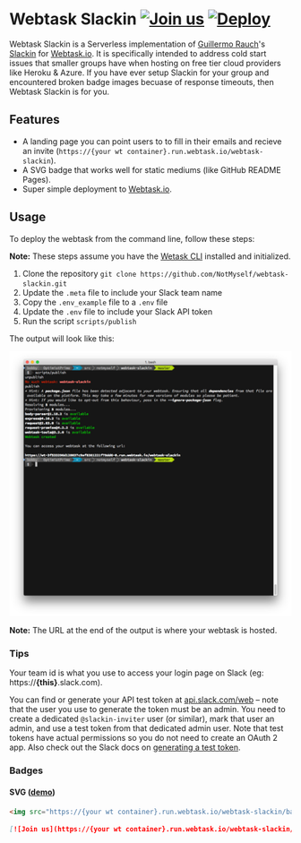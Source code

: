 # Webtask Slackin [![Join us](https://webtasks.iamnotmyself.com/notmyself/ssdug-slackin/badge.svg)](https://webtasks.iamnotmyself.com/notmyself/ssdug-slackin/) [![Deploy](https://cdn.auth0.com/webtask/temp/button.svg)](https://webtask-button-hack.now.sh)

Webtask Slackin is a Serverless implementation of [Guillermo Rauch](https://github.com/rauchg)'s [Slackin](https://github.com/rauchg/slackin) for [Webtask.io](https://webtask.io/). It is specifically intended to address cold start issues that smaller groups have when hosting on free tier cloud providers like Heroku & Azure. If you have ever setup Slackin for your group and encountered broken badge images becuase of response timeouts, then Webtask Slackin is for you.

## Features
- A landing page you can point users to to fill in their emails and recieve an invite (`https://{your wt container}.run.webtask.io/webtask-slackin`).
- A SVG badge that works well for static mediums (like GitHub README Pages).
- Super simple deployment to [Webtask.io](https://webtask.io/).

## Usage
To deploy the webtask from the command line, follow these steps:

**Note:** These steps assume you have the [Wetask CLI](https://webtask.io/cli) installed and initialized.

1. Clone the repository `git clone https://github.com/NotMyself/webtask-slackin.git`
1. Update the `.meta` file to include your Slack team name
1. Copy the `.env_example` file to a `.env` file
1. Update the `.env` file to include your Slack API token
1. Run the script `scripts/publish`

The output will look like this:

![Deployment](docs/images/deployment.png?raw=true "Deployment")

**Note:** The URL at the end of the output is where your webtask is hosted.

### Tips

Your team id is what you use to access your login page on Slack (eg: https://**{this}**.slack.com).

You can find or generate your API test token at [api.slack.com/web](https://api.slack.com/web) – note that the user you use to generate the token must be an admin. You need to create a dedicated `@slackin-inviter` user (or similar), mark that user an admin, and use a test token from that dedicated admin user.  Note that test tokens have actual permissions so you do not need to create an OAuth 2 app. Also check out the Slack docs on [generating a test token](https://get.slack.help/hc/en-us/articles/215770388-Creating-and-regenerating-API-tokens).

### Badges
#### SVG ([demo](https://webtasks.iamnotmyself.com/notmyself/ssdug-slackin/badge.svg))

```html
<img src="https://{your wt container}.run.webtask.io/webtask-slackin/badge.svg">
```

```markdown
[![Join us](https://{your wt container}.run.webtask.io/webtask-slackin/badge.svg)](https://{your wt container}.run.webtask.io/webtask-slackin/)
```
